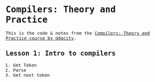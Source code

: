 <samp>

# Compilers: Theory and Practice

This is the code & notes from the [Compilers: Theory and Practice course by Udacity](https://www.udacity.com/course/compilers-theory-and-practice--ud168).

## Lesson 1: Intro to compilers

1. Get Token
2. Parse
3. Get next token

</samp>
